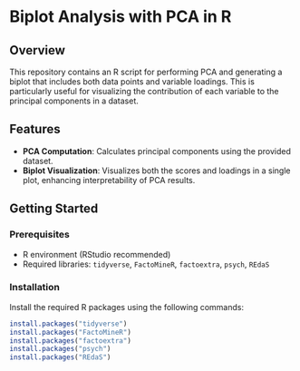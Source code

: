 # Biplot Analysis with PCA in R

## Overview
This repository contains an R script for performing PCA and generating a biplot that includes both data points and variable loadings. This is particularly useful for visualizing the contribution of each variable to the principal components in a dataset.

## Features
- **PCA Computation**: Calculates principal components using the provided dataset.
- **Biplot Visualization**: Visualizes both the scores and loadings in a single plot, enhancing interpretability of PCA results.

## Getting Started

### Prerequisites
- R environment (RStudio recommended)
- Required libraries: `tidyverse`, `FactoMineR`, `factoextra`, `psych`, `REdaS`

### Installation
Install the required R packages using the following commands:
```R
install.packages("tidyverse")
install.packages("FactoMineR")
install.packages("factoextra")
install.packages("psych")
install.packages("REdaS")
